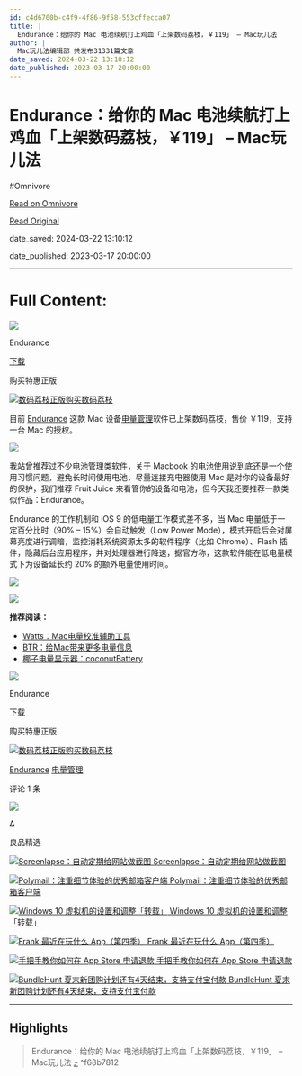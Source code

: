```yaml
---
id: c4d6700b-c4f9-4f86-9f58-553cffecca07
title: |
  Endurance：给你的 Mac 电池续航打上鸡血「上架数码荔枝，￥119」 – Mac玩儿法
author: |
  Mac玩儿法编辑部 共发布31331篇文章
date_saved: 2024-03-22 13:10:12
date_published: 2023-03-17 20:00:00
---
```


# Endurance：给你的 Mac 电池续航打上鸡血「上架数码荔枝，￥119」 – Mac玩儿法
#Omnivore

[Read on Omnivore](https://omnivore.app/me/https-www-waerfa-com-endurance-review-18e672431fb)

[Read Original](https://www.waerfa.com/endurance-review)

date_saved: 2024-03-22 13:10:12

date_published: 2023-03-17 20:00:00

--- 

# Full Content: 

![](https://proxy-prod.omnivore-image-cache.app/512x512,sNbVWFn_Kchol1F_2HKRB8h0Qcx89I_YFTZZSoulv35w/https://www.waerfa.com/images/2015/11/Endurance%20logo.png) 

Endurance

[下载](https://www.waerfa.com/endurance)

购买特惠正版

[ ![数码荔枝正版购买](https://proxy-prod.omnivore-image-cache.app/96x97,ssgmAvXPMXeIYhQ9M-jYlgELmcOnHkQLK39hsy2iSFBM/https://www.waerfa.com/wp-content/themes/www.waerfa.com/assets/icons/icon-lizhi.png)数码荔枝](https://store.lizhi.io/site/products/id/613?cid=kyfqh6ci) 

目前 [Endurance](https://www.waerfa.com/tag/endurance "View all posts in Endurance") 这款 Mac 设备[电量管理](https://www.waerfa.com/tag/%e7%94%b5%e9%87%8f%e7%ae%a1%e7%90%86 "View all posts in 电量管理")软件已上架数码荔枝，售价 ￥119，支持一台 Mac 的授权。

![](https://proxy-prod.omnivore-image-cache.app/1000x416,smLCkJxEyTlOv9qCtx_ZAhhcu1PTpKKtXerLFbcu-ScQ/https://www.waerfa.com/wp-content/uploads/2023/03/Endurance_qrcode.webp)

我站曾推荐过不少电池管理类软件，关于 Macbook 的电池使用说到底还是一个使用习惯问题，避免长时间使用电池，尽量连接充电器使用 Mac 是对你的设备最好的保护，我们推荐 Fruit Juice 来看管你的设备和电池，但今天我还要推荐一款类似作品：Endurance。

Endurance 的工作机制和 iOS 9 的低电量工作模式差不多，当 Mac 电量低于一定百分比时（90% – 15%）会自动触发（Low Power Mode），模式开启后会对屏幕亮度进行调暗，监控消耗系统资源太多的软件程序（比如 Chrome）、Flash 插件，隐藏后台应用程序，并对处理器进行降速，据官方称，这款软件能在低电量模式下为设备延长约 20% 的额外电量使用时间。

![](https://proxy-prod.omnivore-image-cache.app/407x339,sVlq-nO8QedGuPjqb2M373CF2myWzs43xyuvmj4UEY3g/https://www.waerfa.com/images/2015/11/Endurance%20low%20power%20mode.png)

![](https://proxy-prod.omnivore-image-cache.app/698x824,s5hLbNG6XIO1_F0wseka_z3hfPirfHNYiCWs7wAPdTFo/https://www.waerfa.com/images/2015/11/Endurance%20charging.png)

**推荐阅读：**

* [Watts：Mac电量校准辅助工具](http://www.waerfa.com/watts-for-recalibration-mac-battery)
* [BTR：给Mac带来更多电量信息](http://www.waerfa.com/battery-time-remaining)
* [椰子电量显示器：coconutBattery](http://www.waerfa.com/coconutbattery)

![](https://proxy-prod.omnivore-image-cache.app/512x512,sNbVWFn_Kchol1F_2HKRB8h0Qcx89I_YFTZZSoulv35w/https://www.waerfa.com/images/2015/11/Endurance%20logo.png) 

Endurance

[下载](https://www.waerfa.com/endurance)

购买特惠正版

[ ![数码荔枝正版购买](https://proxy-prod.omnivore-image-cache.app/96x97,ssgmAvXPMXeIYhQ9M-jYlgELmcOnHkQLK39hsy2iSFBM/https://www.waerfa.com/wp-content/themes/www.waerfa.com/assets/icons/icon-lizhi.png)数码荔枝](https://store.lizhi.io/site/products/id/613?cid=kyfqh6ci) 

[Endurance](https://www.waerfa.com/?tag=Endurance) [电量管理](https://www.waerfa.com/?tag=%E7%94%B5%E9%87%8F%E7%AE%A1%E7%90%86) 

评论 1 条 

![](https://proxy-prod.omnivore-image-cache.app/200x200,sS7KJDbpD3oZUqz37hhFR-64L_T2GLxQoV4DGc4YFMb8/https://www.waerfa.com/wp-content/themes/www.waerfa.com/assets/img/avatar.png) 

Δ

良品精选

[ ![Screenlapse：自动定期给网站做截图](https://proxy-prod.omnivore-image-cache.app/2853x1605,sDwD8d1EY6xoLGWJn2ZjyGZmhmkuBeF1U7ykf_S56rHA/https://www.waerfa.com/images/0i580.jpg) Screenlapse：自动定期给网站做截图 ](https://www.waerfa.com/screenlapse) 

[ ![Polymail：注重细节体验的优秀邮箱客户端](https://proxy-prod.omnivore-image-cache.app/1456x560,srspJndk8tbyd_1OpfVZBqv12qO5iHs1ByNWwjO1uQCk/https://www.waerfa.com/images/Polymail%20banner.png) Polymail：注重细节体验的优秀邮箱客户端 ](https://www.waerfa.com/polymail-review) 

[ ![Windows 10 虚拟机的设置和调整「转载」](https://proxy-prod.omnivore-image-cache.app/1600x1067,s9EzFL1noIr6fhe3Nsiud22FUNMdXBZG0keNMRnFVfsM/https://www.waerfa.com/images/2015/08/Windows-10-On-MacBook.jpg) Windows 10 虚拟机的设置和调整「转载」 ](https://www.waerfa.com/the-experience-of-windows-10-setting-and-tweaking) 

[ ![Frank 最近在玩什么 App（第四季）](https://proxy-prod.omnivore-image-cache.app/1456x560,st_nlpzvfDz8FbhVRk2XWrZgcO3Gq2cbFFTbhGOIVI2o/https://www.waerfa.com/images/woulu.jpg) Frank 最近在玩什么 App（第四季） ](https://www.waerfa.com/what-apps-are-frank-playing-eposide-4) 

[ ![手把手教你如何在 App Store 申请退款](https://proxy-prod.omnivore-image-cache.app/910x350,s9wLURXclYKEHX5Z1gc8U9U43YU0qPETTsaPQ30VrFgc/https://www.waerfa.com/images/2014/11/Cfakepathhowtorefundinappstore.png) 手把手教你如何在 App Store 申请退款 ](https://www.waerfa.com/how-to-refund-in-app-store) 

[ ![BundleHunt 夏末新团购计划还有4天结束，支持支付宝付款](https://proxy-prod.omnivore-image-cache.app/1456x560,sF-wtjxRE7I-AdWlWgo3MOxEoZAHZpFVLBvmjCkjzh5s/https://www.waerfa.com/images/gd1eq.jpg) BundleHunt 夏末新团购计划还有4天结束，支持支付宝付款 ](https://www.waerfa.com/bundlehunt-201808-unlock-the-bundle-for-5) 

---

## Highlights

> Endurance：给你的 Mac 电池续航打上鸡血「上架数码荔枝，￥119」 – Mac玩儿法 [⤴️](https://omnivore.app/me/https-www-waerfa-com-endurance-review-18e672431fb#f68b7812-6ce2-497d-885b-4cf7f627375d)  ^f68b7812

